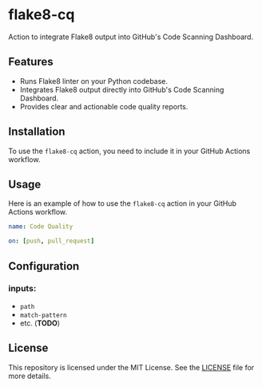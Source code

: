 # flake8-cq

Action to integrate Flake8 output into GitHub's Code Scanning Dashboard.

## Features

- Runs Flake8 linter on your Python codebase.
- Integrates Flake8 output directly into GitHub's Code Scanning Dashboard.
- Provides clear and actionable code quality reports.

## Installation

To use the `flake8-cq` action, you need to include it in your GitHub Actions workflow.

## Usage

Here is an example of how to use the `flake8-cq` action in your GitHub Actions workflow.

```yaml
name: Code Quality

on: [push, pull_request]
```

## Configuration

### inputs:

  * `path`
  * `match-pattern`
  * etc. (**TODO**)

## License

This repository is licensed under the MIT License. See the [LICENSE](./LICENSE) file for more
details.

